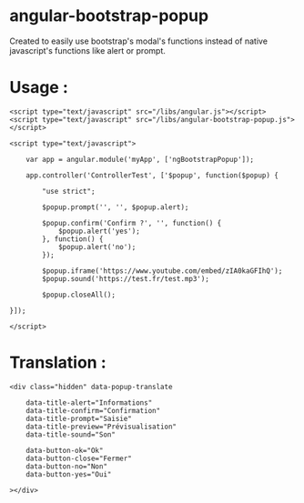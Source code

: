 angular-bootstrap-popup
=========

Created to easily use bootstrap's modal's functions instead of native javascript's functions like alert or prompt.

Usage :
==========

	<script type="text/javascript" src="/libs/angular.js"></script>
	<script type="text/javascript" src="/libs/angular-bootstrap-popup.js"></script>
	
	<script type="text/javascript">
	
		var app = angular.module('myApp', ['ngBootstrapPopup']);
		
		app.controller('ControllerTest', ['$popup', function($popup) {
		
			"use strict";

			$popup.prompt('', '', $popup.alert);

			$popup.confirm('Confirm ?', '', function() {
				$popup.alert('yes');
			}, function() {
				$popup.alert('no');
			});

			$popup.iframe('https://www.youtube.com/embed/zIA0kaGFIhQ');
			$popup.sound('https://test.fr/test.mp3');

			$popup.closeAll();

	}]);

	</script>


Translation :
==========

	<div class="hidden" data-popup-translate

		data-title-alert="Informations"
		data-title-confirm="Confirmation"
		data-title-prompt="Saisie"
		data-title-preview="Prévisualisation"
		data-title-sound="Son"

		data-button-ok="Ok"
		data-button-close="Fermer"
		data-button-no="Non"
		data-button-yes="Oui"

	></div>